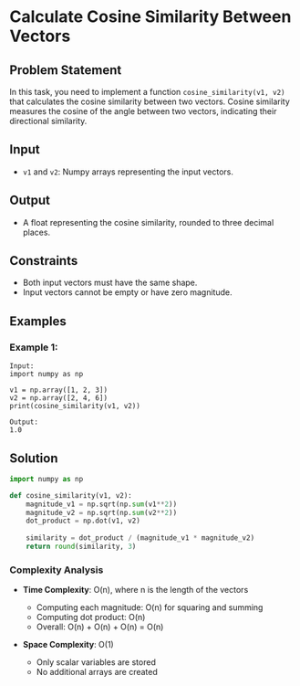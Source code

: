 # Calculate Cosine Similarity Between Vectors

## Problem Statement

In this task, you need to implement a function `cosine_similarity(v1, v2)` that calculates the cosine similarity between two vectors. Cosine similarity measures the cosine of the angle between two vectors, indicating their directional similarity.

## Input
* `v1` and `v2`: Numpy arrays representing the input vectors.

## Output
* A float representing the cosine similarity, rounded to three decimal places.

## Constraints
* Both input vectors must have the same shape.
* Input vectors cannot be empty or have zero magnitude.

## Examples

### Example 1:
```
Input:
import numpy as np

v1 = np.array([1, 2, 3])
v2 = np.array([2, 4, 6])
print(cosine_similarity(v1, v2))

Output:
1.0
```

## Solution

```python
import numpy as np

def cosine_similarity(v1, v2):
    magnitude_v1 = np.sqrt(np.sum(v1**2))
    magnitude_v2 = np.sqrt(np.sum(v2**2))
    dot_product = np.dot(v1, v2)
    
    similarity = dot_product / (magnitude_v1 * magnitude_v2)
    return round(similarity, 3)
```

### Complexity Analysis

- **Time Complexity**: O(n), where n is the length of the vectors
  - Computing each magnitude: O(n) for squaring and summing
  - Computing dot product: O(n)
  - Overall: O(n) + O(n) + O(n) = O(n)

- **Space Complexity**: O(1)
  - Only scalar variables are stored
  - No additional arrays are created

